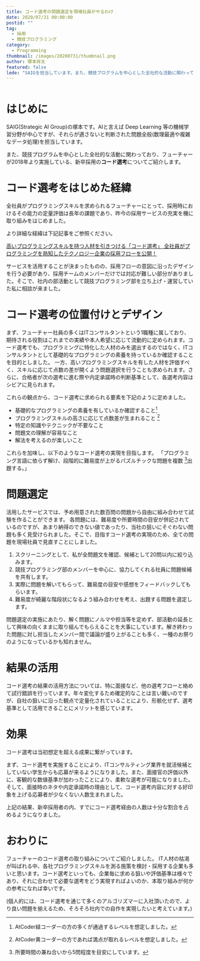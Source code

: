 ```yaml
---
title: コード選考の問題選定を現場社員がやるわけ
date: 2020/07/31 00:00:00
postid: ""
tag:
  - 採用
  - 競技プログラミング
category:
  - Programming
thumbnail: /images/20200731/thumbnail.png
author: 塚本祥太
featured: false
lede: "SAIGを担当しています。また、競技プログラムを中心とした全社的な活動に関わっており、フューチャーが2018年より実施している、新卒採用のコード選考についてご紹介します。"
---
```

<img src="/images/20200731/laptop-2298286_1280.png" alt="" title="Sara TordaによるPixabayからの画像">

# はじめに

SAIG(Strategic AI Group)の塚本です。AIと言えば Deep Learning 等の機械学習分野が中心ですが、それらが適さないと判断された問題全般(数理最適や複雑なデータ処理)を担当しています。

また、競技プログラムを中心とした全社的な活動に関わっており、フューチャーが2018年より実施している、新卒採用の**コード選考**についてご紹介します。

# コード選考をはじめた経緯

全社員がプログラミングスキルを求められるフューチャーにとって、採用時におけるその能力の定量評価は長年の課題であり、昨今の採用サービスの充実を機に取り組みをはじめました。

より詳細な経緯は下記記事をご参照ください。

[高いプログラミングスキルを持つ人材を引きつける「コード選考」 全社員がプログラミングを熟知したテクノロジー企業の採用フローを公開！](https://tracks.run/interview/future-architect/)

サービスを活用することが決まったものの、採用フローの意図に沿ったデザインを行う必要があり、採用チームのメンバーだけでは対応が難しい部分がありました。そこで、社内の部活動として競技プログラミング部を立ち上げ・運営していた私に相談が来ました。

# コード選考の位置付けとデザイン

まず、フューチャー社員の多くはITコンサルタントという1職種に属しており、期待される役割はこれまでの実績や本人希望に応じて流動的に定められます。コード選考でも、プログラミングに特化した人材のみを選出するのではなく、ITコンサルタントとして基礎的なプログラミングの素養を持っているか確認することを目的としました。
一方、高いプログラミングスキルを有した人材を評価すべく、スキルに応じて点数の差が開くよう問題選択を行うことも求められます。さらに、合格者が次の選考に進む際や内定承諾時の判断基準として、各選考内容はシビアに見られます。

これらの観点から、コード選考に求められる要素を下記のように定めました。

- 基礎的なプログラミングの素養を有しているか確認すること[^0]
- プログラミングスキルの高さに応じて点数差が生まれること [^1]
- 特定の知識やテクニックが不要なこと
- 問題文の理解が容易なこと
- 解法を考えるのが楽しいこと

これらを加味し、以下のようなコード選考の実現を目指します。
「プログラミング言語に依らず解け、段階的に難易度が上がるパズルチックな問題を複数 [^2]出題する。」

[^0]: AtCoder緑コーダーの方の多くが通過するレベルを想定しました。
 [^1]: AtCoder黄コーダーの方であれば満点が取れるレベルを想定しました。
 [^2]: 所要時間の兼ね合いから5問程度を目安にしています。

# 問題選定

活用したサービスでは、予め用意された数百問の問題から自由に組み合わせて試験を作ることができます。
各問題には、難易度や所要時間の目安が併記されているのですが、あまり納得のできない値であったり、当社の狙いにそぐわない問題も多く見受けられました。そこで、目指すコード選考の実現のため、全ての問題を現場社員で見直すことにしました。

1. スクリーニングとして、私が全問題文を確認、候補として20問以内に絞り込みます。
2. 競技プログラミング部のメンバーを中心に、協力してくれる社員に問題候補を共有します。
3. 実際に問題を解いてもらって、難易度の目安や感想をフィードバックしてもらいます。
4. 難易度が綺麗な階段状になるよう組み合わせを考え、出題する問題を選定します。

問題選定の実施にあたり、解く問題にノルマや担当等を定めず、部活動の延長として興味の向くままに取り組んでもらえることを大事にしています。解き終わった問題に対し担当したメンバー間で議論が盛り上がることも多く、一種のお祭りのようになっているかも知れません。

# 結果の活用

コード選考の結果の活用方法については、特に面接など、他の選考フローと絡めて試行錯誤を行っています。年々変化するため確定的なことは言い難いのですが、自社の狙いに沿った観点で定量化されていることにより、形骸化せず、選考基準として活用できることにメリットを感じています。

# 効果

コード選考は当初想定を超える成果に繋がっています。

まず、コード選考を実施することにより、ITコンサルティング業界を就活候補としていない学生からも応募が来るようになりました。また、面接官の評価以外に、客観的な数値基準が加わったことにより、柔軟な選考が可能になりました。そして、面接時のネタや内定承諾時の理由として、コード選考内容に対する好印象を上げる応募者が少なくない人数生まれました。

上記の結果、新卒採用者の内、すでにコード選考経由の人数は十分な割合を占めるようになりました。

# おわりに

フューチャーのコード選考の取り組みについてご紹介しました。
IT人材の枯渇が叫ばれる中、各社プログラミングスキルを測る施策を検討・採用する企業も多いと思います。コード選考といっても、企業毎に求める狙いや評価基準は様々であり、それに合わせて必要な選考をどう実現すればよいのか、本取り組みが何かの参考になれば幸いです。

(個人的には、コード選考を通じて多くのアルゴリズマーに入社頂いたので、より良い問題を揃えるため、そろそろ社内での自作を実現したいと考えています。)

